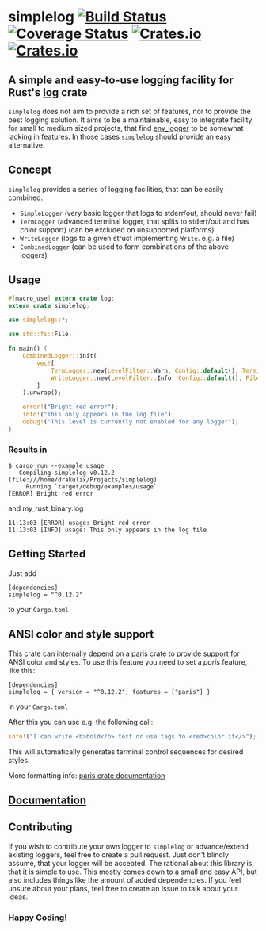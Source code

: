 # simplelog [![Build Status](https://github.com/drakulix/simplelog.rs/actions/workflows/ci.yml/badge.svg?branch=master)](https://github.com/Drakulix/simplelog.rs/actions) [![Coverage Status](https://coveralls.io/repos/github/Drakulix/simplelog.rs/badge.svg?branch=master)](https://coveralls.io/github/Drakulix/simplelog.rs?branch=master) [![Crates.io](https://img.shields.io/crates/v/simplelog.svg)](https://crates.io/crates/simplelog) [![Crates.io](https://img.shields.io/crates/l/simplelog.svg)](https://crates.io/crates/simplelog)
## A simple and easy-to-use logging facility for Rust's [log](https://crates.io/crates/log) crate

`simplelog` does not aim to provide a rich set of features, nor to provide the
best logging solution. It aims to be a maintainable, easy to integrate facility
for small to medium sized projects, that find [env_logger](https://crates.io/crates/env_logger)
to be somewhat lacking in features. In those cases `simplelog` should provide an
easy alternative.

## Concept
`simplelog` provides a series of logging facilities, that can be easily combined.

- `SimpleLogger` (very basic logger that logs to stderr/out, should never fail)
- `TermLogger` (advanced terminal logger, that splits to stderr/out and has color support) (can be excluded on unsupported platforms)
- `WriteLogger` (logs to a given struct implementing `Write`. e.g. a file)
- `CombinedLogger` (can be used to form combinations of the above loggers)

## Usage
```rust
#[macro_use] extern crate log;
extern crate simplelog;

use simplelog::*;

use std::fs::File;

fn main() {
    CombinedLogger::init(
        vec![
            TermLogger::new(LevelFilter::Warn, Config::default(), TerminalMode::Mixed, ColorChoice::Auto),
            WriteLogger::new(LevelFilter::Info, Config::default(), File::create("my_rust_binary.log").unwrap()),
        ]
    ).unwrap();

    error!("Bright red error");
    info!("This only appears in the log file");
    debug!("This level is currently not enabled for any logger");
}

```

### Results in
```
$ cargo run --example usage
   Compiling simplelog v0.12.2 (file:///home/drakulix/Projects/simplelog)
     Running `target/debug/examples/usage`
[ERROR] Bright red error
```
and my_rust_binary.log
```
11:13:03 [ERROR] usage: Bright red error
11:13:03 [INFO] usage: This only appears in the log file
```

## Getting Started

Just add
```
[dependencies]
simplelog = "^0.12.2"
```
to your `Cargo.toml`

## ANSI color and style support

This crate can internally depend on a [paris](https://github.com/0x20F/paris) crate to provide support for ANSI color and styles.
To use this feature you need to set a _paris_ feature, like this:
```
[dependencies]
simplelog = { version = "^0.12.2", features = ["paris"] }
```
in your `Cargo.toml`

After this you can use e.g. the following call:
```rust
info!("I can write <b>bold</b> text or use tags to <red>color it</>");
```

This will automatically generates terminal control sequences for desired styles.

More formatting info: [paris crate documentation](https://github.com/0x20F/paris)

## [Documentation](https://docs.rs/simplelog/)

## Contributing
If you wish to contribute your own logger to `simplelog` or advance/extend existing loggers,
feel free to create a pull request. Just don't blindly assume, that your logger will be accepted.
The rational about this library is, that it is simple to use. This mostly comes down to a small
and easy API, but also includes things like the amount of added dependencies. If you feel unsure
about your plans, feel free to create an issue to talk about your ideas.

### Happy Coding!
